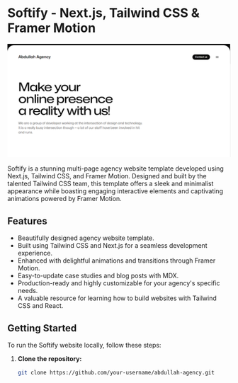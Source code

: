 # Softify - Next.js, Tailwind CSS & Framer Motion

![Softify](/public/agency.PNG)

Softify is a stunning multi-page agency website template developed using Next.js, Tailwind CSS, and Framer Motion. Designed and built by the talented Tailwind CSS team, this template offers a sleek and minimalist appearance while boasting engaging interactive elements and captivating animations powered by Framer Motion.

## Features

- Beautifully designed agency website template.
- Built using Tailwind CSS and Next.js for a seamless development experience.
- Enhanced with delightful animations and transitions through Framer Motion.
- Easy-to-update case studies and blog posts with MDX.
- Production-ready and highly customizable for your agency's specific needs.
- A valuable resource for learning how to build websites with Tailwind CSS and React.

## Getting Started

To run the Softify website locally, follow these steps:

1. **Clone the repository:**

   ```bash
   git clone https://github.com/your-username/abdullah-agency.git
   ```

